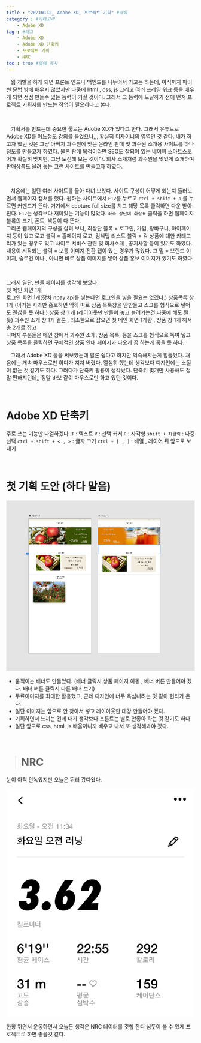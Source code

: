```yaml
---
title : "20210112_ Adobe XD, 프로젝트 기획" #제목
category : #카테고리
    - Adobe XD
tag : #태그
    - Adobe XD
    - Adobe XD 단축키
    - 프로젝트 기획
    - NRC
toc : true #옆에 목차
---
```


&nbsp;&nbsp; 웹 개발을 하게 되면 프론트 엔드나 백엔드를 나누어서 가고는 하는데,
아직까지 파이썬 문법 밖에 배우지 않았지만 나중에 html , css, js 그리고 여러 프레임 워크 등을 배우게 되면
점점 만들수 있는 능력이 커질 것이다. 그래서 그 능력에 도달하기 전에 먼저 프로젝트 기획서를 만드는 작업이 필요하다고 본다.

<br>

&nbsp;&nbsp; 기획서를 만드는데 중요한 툴로는 Adobe XD가 있다고 한다.
그래서 유튜브로 Adobe XD를 어느정도 강의를 들었으나,,, 확실히 디자이너의 영역인 것 같다.
내가 하고자 했던 것은 그냥 아버지 과수원에 맞는 온라인 판매 및 과수원 소개용 사이트를 하나 정도를 만들고자 하였다.
물론 판매 목적이라면 SEO도 잘되어 있는 네이버 스마트스토어가 확실히 맞지만, 그냥 도전해 보는 것이다. 회사 소개처럼 과수원을 멋있게 소개하며 판매상품도 올려 놓는 그런 사이트를 만들고자 하였다.

<br>

&nbsp;&nbsp; 처음에는 일단 여러 사이트를 돌아 다녀 보았다. 사이트 구성이 어떻게 되는지 둘러보면서 웹페이지 캡쳐를 했다.
원하는 사이트에서 `F12`를 누르고 `ctrl + shift + p` 를 누르면 커맨드가 뜬다. 거기에서 cepture full size를 치고 해당 목록 클릭하면 다운 받아진다. `F12`는 생각보다 재미있는 기능이 많았다. `좌측 상단에 화살표` 클릭을 하면 웹페이지 블록의 크기, 폰트, 색등이 다 뜬다.   
그리곤 웹페이지의 구성을 살펴 보니, 
최상단 블록 = 로그인, 가입, 장바구니, 마이페이지 등이 있고 
로고 블럭 =  홈페이지 로고, 검색탭
리스트 블럭 = 각 상품에 대한 카테고리가 있는 경우도 있고 사이트 서비스 관련 및 회사소개 , 공지사항 등이 있기도 하였다.
내용이 시작되는 블럭 = 보통 이미지 전환 탭이 있는 경우가 많았다.
그 밑 = 브랜드 이미지, 슬로건 이나 , 아니면 바로 상품 이미지를 넣어 상품 홍보 이미지가 있기도 하였다.

<br>

그래서 일단, 만들 페이지를 생각해 보았다.        
첫 메인 화면 1개        
로그인 화면 1개(장차 npay api를 넣는다면 로그인을 넣을 필요는 없겠다.)
상품목록 창 1개 (이거는 사과만 홍보하면 딱히 따로 상품 목록창을 안만들고 스크롤 형식으로 넣어도 괜찮을 듯 하다.)
상품 창 1 개 (레이아웃만 만들어 놓고 늘려가는건 나중에 해도 될듯)
과수원 소개 창 1개 
결론 , 최소한으로 잡으면 첫 메인 화면 1개랑 , 상품 창 1개 해서 총 2개로 잡고            
나머지 부분들은 메인 창에서 과수원 소개, 상품 목록, 등을 스크롤 형식으로 녹여 넣고      
상품 목록을 클릭하면 구체적인 상품 안내 페이지가 나오게 끔 하는게 좋을 듯 하다. 

&nbsp;&nbsp; 그래서 Adobe XD 툴을 써보았는데 말론 쉽다고 하지만 익숙해지는게 힘들었다.
처음에는 개속 마우스로만 하다가 지쳐 버렸다. 열심히 했는데 생각보다 디자인에는 소질이 없는 것 같기도 하다.
그러다가 단축키 활용이 생각났다. 단축키 몇개만 사용해도 정말 편해지던데,, 정말 바보 같이 마우스로만 하고 있던 것이다.

<br>

# Adobe XD 단축키
주로 쓰는 기능만 나열하겠다.
`T` : 텍스트
`V` : 선택 커서
`R` : 사각형
`shift + 좌클릭` : 다중 선택
`ctrl + shift + < , >` : 글자 크기
`ctrl + [ , ]` : 배열 , 레이어 뒤 앞으로 보내기


<br> 

# 첫 기획 도안 (하다 말음)

<p align="center"><img src="./../assets/img/기획서%201.png" width="900" hight="1500" ></p> 

- 움직이는 배너도 만들었다. (배너 클릭시 상품 페이지 이동 , 배너 버튼 만들어야 겠다. 배너 버튼 클릭시 다른 배너 보기)
- 무료이미지를 최대한 활용했고, 근데 디자인에 너무 욕심내려는 것 같아 현타가 온다.
- 일단 이미지는 앞으로 안 찾아서 넣고 레이아웃만 대강 만들어야 겠다.
- 기획하면서 느끼는 건데 내가 생각보다 프론트는 별로 안좋아 하는 것 같기도 하다. 
- 일단 앞으로 css, html, js 배울꺼니까 배우고 나서 또 생각해봐야 겠다.

<br>

> # NRC

눈이 아직 안녹았지만 오늘은 뛰러 갔다왔다.

<p align="center"><img src="./../assets/img/NRC_210112.jpg" width="500" hight="1000"></p>

한창 뛰면서 운동하면서 오늘든 생각은 NRC 데이터를 깃헙 잔디 심듯이 볼 수 있게 프로젝트로 하면 좋을것 같다.

